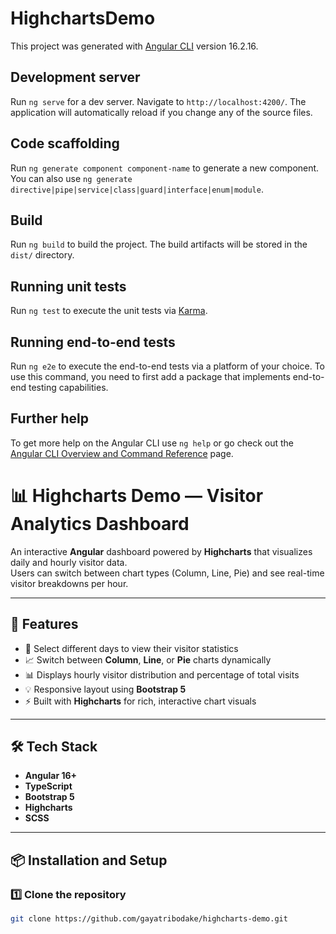 # HighchartsDemo

This project was generated with [Angular CLI](https://github.com/angular/angular-cli) version 16.2.16.

## Development server

Run `ng serve` for a dev server. Navigate to `http://localhost:4200/`. The application will automatically reload if you change any of the source files.

## Code scaffolding

Run `ng generate component component-name` to generate a new component. You can also use `ng generate directive|pipe|service|class|guard|interface|enum|module`.

## Build

Run `ng build` to build the project. The build artifacts will be stored in the `dist/` directory.

## Running unit tests

Run `ng test` to execute the unit tests via [Karma](https://karma-runner.github.io).

## Running end-to-end tests

Run `ng e2e` to execute the end-to-end tests via a platform of your choice. To use this command, you need to first add a package that implements end-to-end testing capabilities.

## Further help

To get more help on the Angular CLI use `ng help` or go check out the [Angular CLI Overview and Command Reference](https://angular.io/cli) page.


# 📊 Highcharts Demo — Visitor Analytics Dashboard

An interactive **Angular** dashboard powered by **Highcharts** that visualizes daily and hourly visitor data.  
Users can switch between chart types (Column, Line, Pie) and see real-time visitor breakdowns per hour.

---

## 🚀 Features

- 📅 Select different days to view their visitor statistics  
- 📈 Switch between **Column**, **Line**, or **Pie** charts dynamically  
- 📊 Displays hourly visitor distribution and percentage of total visits  
- 💡 Responsive layout using **Bootstrap 5**  
- ⚡ Built with **Highcharts** for rich, interactive chart visuals

---

## 🛠️ Tech Stack

- **Angular 16+**
- **TypeScript**
- **Bootstrap 5**
- **Highcharts**
- **SCSS**

---

## 📦 Installation and Setup

### 1️⃣ Clone the repository
```bash
git clone https://github.com/gayatribodake/highcharts-demo.git


